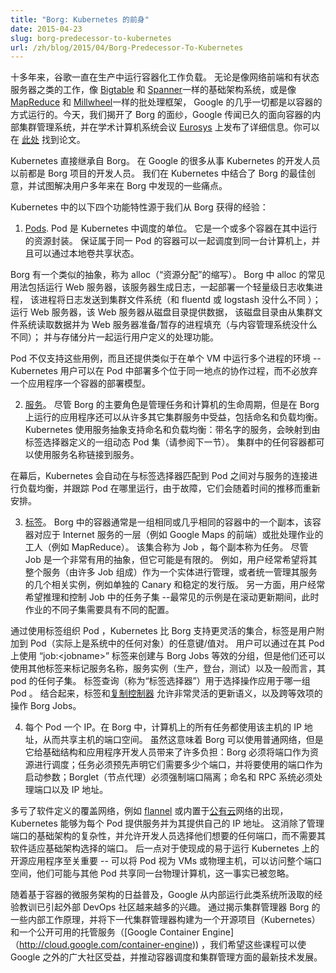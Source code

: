 ```yaml
---
title: "Borg: Kubernetes 的前身"
date: 2015-04-23
slug: borg-predecessor-to-kubernetes
url: /zh/blog/2015/04/Borg-Predecessor-To-Kubernetes
---
```

<!--
---
title: " Borg: The Predecessor to Kubernetes "
date: 2015-04-23
slug: borg-predecessor-to-kubernetes
url: /blog/2015/04/Borg-Predecessor-To-Kubernetes
---
-->
<!--
Google has been running containerized workloads in production for more than a decade. Whether it's service jobs like web front-ends and stateful servers, infrastructure systems like [Bigtable](http://research.google.com/archive/bigtable.html) and [Spanner](http://research.google.com/archive/spanner.html), or batch frameworks like [MapReduce](http://research.google.com/archive/mapreduce.html) and [Millwheel](http://research.google.com/pubs/pub41378.html), virtually everything at Google runs as a container. Today, we took the wraps off of Borg, Google’s long-rumored internal container-oriented cluster-management system, publishing details at the academic computer systems conference [Eurosys](http://eurosys2015.labri.fr/). You can find the paper [here](https://research.google.com/pubs/pub43438.html).
-->
十多年来，谷歌一直在生产中运行容器化工作负载。
无论是像网络前端和有状态服务器之类的工作，像 [Bigtable](http://research.google.com/archive/bigtable.html) 和 
[Spanner](http://research.google.com/archive/spanner.html)一样的基础架构系统，或是像
[MapReduce](http://research.google.com/archive/mapreduce.html) 和 [Millwheel](http://research.google.com/pubs/pub41378.html)一样的批处理框架，
Google 的几乎一切都是以容器的方式运行的。今天，我们揭开了 Borg 的面纱，Google 传闻已久的面向容器的内部集群管理系统，并在学术计算机系统会议 [Eurosys](http://eurosys2015.labri.fr/) 上发布了详细信息。你可以在 [此处](https://research.google.com/pubs/pub43438.html) 找到论文。


<!--
Kubernetes traces its lineage directly from Borg. Many of the developers at Google working on Kubernetes were formerly developers on the Borg project. We've incorporated the best ideas from Borg in Kubernetes, and have tried to address some pain points that users identified with Borg over the years.
-->
Kubernetes 直接继承自 Borg。
在 Google 的很多从事 Kubernetes 的开发人员以前都是 Borg 项目的开发人员。
我们在 Kubernetes 中结合了 Borg 的最佳创意，并试图解决用户多年来在 Borg 中发现的一些痛点。

<!--
To give you a flavor, here are four Kubernetes features that came from our experiences with Borg:
-->
Kubernetes 中的以下四个功能特性源于我们从 Borg 获得的经验：

<!--
1) [Pods](https://github.com/GoogleCloudPlatform/kubernetes/blob/master/docs/pods.md). A pod is the unit of scheduling in Kubernetes. It is a resource envelope in which one or more containers run. Containers that are part of the same pod are guaranteed to be scheduled together onto the same machine, and can share state via local volumes.
-->
1) [Pods](https://github.com/GoogleCloudPlatform/kubernetes/blob/master/docs/pods.md). 
Pod 是 Kubernetes 中调度的单位。
它是一个或多个容器在其中运行的资源封装。
保证属于同一 Pod 的容器可以一起调度到同一台计算机上，并且可以通过本地卷共享状态。

<!--
Borg has a similar abstraction, called an alloc (short for “resource allocation”). Popular uses of allocs in Borg include running a web server that generates logs alongside a lightweight log collection process that ships the log to a cluster filesystem (not unlike fluentd or logstash); running a web server that serves data from a disk directory that is populated by a process that reads data from a cluster filesystem and prepares/stages it for the web server (not unlike a Content Management System); and running user-defined processing functions alongside a storage shard. 
-->
Borg 有一个类似的抽象，称为 alloc（“资源分配”的缩写）。
Borg 中 alloc 的常见用法包括运行 Web 服务器，该服务器生成日志，一起部署一个轻量级日志收集进程，
该进程将日志发送到集群文件系统（和 fluentd 或 logstash 没什么不同 ）；
运行 Web 服务器，该 Web 服务器从磁盘目录提供数据，
该磁盘目录由从集群文件系统读取数据并为 Web 服务器准备/暂存的进程填充（与内容管理系统没什么不同）；
并与存储分片一起运行用户定义的处理功能。
<!--
Pods not only support these use cases, but they also provide an environment similar to running multiple processes in a single VM -- Kubernetes users can deploy multiple co-located, cooperating processes in a pod without having to give up the simplicity of a one-application-per-container deployment model.
-->
Pod 不仅支持这些用例，而且还提供类似于在单个 VM 中运行多个进程的环境 -- Kubernetes 用户可以在 Pod 中部署多个位于同一地点的协作过程，而不必放弃一个应用程序一个容器的部署模型。



<!--
2) [Services](https://github.com/GoogleCloudPlatform/kubernetes/blob/master/docs/services.md). Although Borg’s primary role is to manage the lifecycles of tasks and machines, the applications that run on Borg benefit from many other cluster services, including naming and load balancing. Kubernetes supports naming and load balancing using the service abstraction: a service has a name and maps to a dynamic set of pods defined by a label selector (see next section). Any container in the cluster can connect to the service using the service name. 
-->
2) [服务](https://github.com/GoogleCloudPlatform/kubernetes/blob/master/docs/services.md)。
尽管 Borg 的主要角色是管理任务和计算机的生命周期，但是在 Borg 上运行的应用程序还可以从许多其它集群服务中受益，包括命名和负载均衡。
Kubernetes 使用服务抽象支持命名和负载均衡：带名字的服务，会映射到由标签选择器定义的一组动态 Pod 集（请参阅下一节）。
集群中的任何容器都可以使用服务名称链接到服务。
<!--
Under the covers, Kubernetes automatically load-balances connections to the service among the pods that match the label selector, and keeps track of where the pods are running as they get rescheduled over time due to failures.
-->
在幕后，Kubernetes 会自动在与标签选择器匹配到 Pod 之间对与服务的连接进行负载均衡，并跟踪 Pod 在哪里运行，由于故障，它们会随着时间的推移而重新安排。



<!--
3) [Labels](https://github.com/GoogleCloudPlatform/kubernetes/blob/master/docs/labels.md). 
A container in Borg is usually one replica in a collection of identical or nearly identical containers that correspond to one tier of an Internet service (e.g. the front-ends for Google Maps) or to the workers of a batch job (e.g. a MapReduce). The collection is called a Job, and each replica is called a Task. While the Job is a very useful abstraction, it can be limiting. For example, users often want to manage their entire service (composed of many Jobs) as a single entity, or to uniformly manage several related instances of their service, for example separate canary and stable release tracks. 
At the other end of the spectrum, users frequently want to reason about and control subsets of tasks within a Job -- the most common example is during rolling updates, when different subsets of the Job need to have different configurations.
-->
3) [标签](https://github.com/GoogleCloudPlatform/kubernetes/blob/master/docs/labels.md)。 
Borg 中的容器通常是一组相同或几乎相同的容器中的一个副本，该容器对应于 Internet 服务的一层（例如 Google Maps 的前端）或批处理作业的工人（例如 MapReduce）。
该集合称为 Job ，每个副本称为任务。
尽管 Job 是一个非常有用的抽象，但它可能是有限的。
例如，用户经常希望将其整个服务（由许多 Job 组成）作为一个实体进行管理，或者统一管理其服务的几个相关实例，例如单独的 Canary 和稳定的发行版。
另一方面，用户经常希望推理和控制 Job 中的任务子集 --最常见的示例是在滚动更新期间，此时作业的不同子集需要具有不同的配置。


<!--
Kubernetes supports more flexible collections than Borg by organizing pods using labels, which are arbitrary key/value pairs that users attach to pods (and in fact to any object in the system). Users can create groupings equivalent to Borg Jobs by using a “job:\<jobname\>” label on their pods, but they can also use additional labels to tag the service name, service instance (production, staging, test), and in general, any subset of their pods. A label query (called a “label selector”) is used to select which set of pods an operation should be applied to. Taken together, labels and [replication controllers](https://github.com/GoogleCloudPlatform/kubernetes/blob/master/docs/replication-controller.md) allow for very flexible update semantics, as well as for operations that span the equivalent of Borg Jobs.
-->
通过使用标签组织 Pod ，Kubernetes 比 Borg 支持更灵活的集合，标签是用户附加到 Pod（实际上是系统中的任何对象）的任意键/值对。
用户可以通过在其 Pod 上使用 “job:\<jobname\>” 标签来创建与 Borg Jobs 等效的分组，但是他们还可以使用其他标签来标记服务名称，服务实例（生产，登台，测试）以及一般而言，其 pod 的任何子集。
标签查询（称为“标签选择器”）用于选择操作应用于哪一组 Pod 。
结合起来，标签和[复制控制器](https://github.com/GoogleCloudPlatform/kubernetes/blob/master/docs/replication-controller.md) 允许非常灵活的更新语义，以及跨等效项的操作 Borg Jobs。



<!--
4) IP-per-Pod. In Borg, all tasks on a machine use the IP address of that host, and thus share the host’s port space. While this means Borg can use a vanilla network, it imposes a number of burdens on infrastructure and application developers: Borg must schedule ports as a resource; tasks must pre-declare how many ports they need, and take as start-up arguments which ports to use; the Borglet (node agent) must enforce port isolation; and the naming and RPC systems must handle ports as well as IP addresses.
-->
4) 每个 Pod 一个 IP。在 Borg 中，计算机上的所有任务都使用该主机的 IP 地址，从而共享主机的端口空间。
虽然这意味着 Borg 可以使用普通网络，但是它给基础结构和应用程序开发人员带来了许多负担：Borg 必须将端口作为资源进行调度；任务必须预先声明它们需要多少个端口，并将要使用的端口作为启动参数；Borglet（节点代理）必须强制端口隔离；命名和 RPC 系统必须处理端口以及 IP 地址。


<!--
Thanks to the advent of software-defined overlay networks such as [flannel](https://coreos.com/blog/introducing-rudder/) or those built into [public clouds](https://cloud.google.com/compute/docs/networking), Kubernetes is able to give every pod and service its own IP address. This removes the infrastructure complexity of managing ports, and allows developers to choose any ports they want rather than requiring their software to adapt to the ones chosen by the infrastructure. The latter point is crucial for making it easy to run off-the-shelf open-source applications on Kubernetes--pods can be treated much like VMs or physical hosts, with access to the full port space, oblivious to the fact that they may be sharing the same physical machine with other pods.
-->
多亏了软件定义的覆盖网络，例如 [flannel](https://coreos.com/blog/introducing-rudder/) 或内置于[公有云](https://cloud.google.com/compute/docs/networking)网络的出现，Kubernetes 能够为每个 Pod 提供服务并为其提供自己的 IP 地址。
这消除了管理端口的基础架构的复杂性，并允许开发人员选择他们想要的任何端口，而不需要其软件适应基础架构选择的端口。
后一点对于使现成的易于运行 Kubernetes 上的开源应用程序至关重要 -- 可以将 Pod 视为 VMs 或物理主机，可以访问整个端口空间，他们可能与其他 Pod 共享同一台物理计算机，这一事实已被忽略。


<!--
With the growing popularity of container-based microservice architectures, the lessons Google has learned from running such systems internally have become of increasing interest to the external DevOps community. By revealing some of the inner workings of our cluster manager Borg, and building our next-generation cluster manager as both an open-source project (Kubernetes) and a publicly available hosted service ([Google Container Engine](http://cloud.google.com/container-engine)), we hope these lessons can benefit the broader community outside of Google and advance the state-of-the-art in container scheduling and cluster management. 
-->
随着基于容器的微服务架构的日益普及，Google 从内部运行此类系统所汲取的经验教训已引起外部 DevOps 社区越来越多的兴趣。
通过揭示集群管理器 Borg 的一些内部工作原理，并将下一代集群管理器构建为一个开源项目（Kubernetes）和一个公开可用的托管服务（[Google Container Engine]（http://cloud.google.com/container-engine)) ，我们希望这些课程可以使 Google 之外的广大社区受益，并推动容器调度和集群管理方面的最新技术发展。


